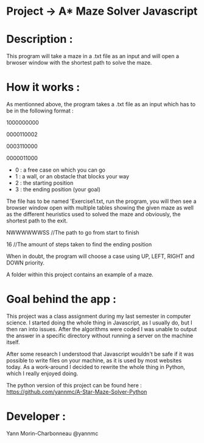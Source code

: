 # Project -> A* Maze Solver Javascript

# Description :

This program will take a maze in a .txt file as an input and will open a brwoser window with the shortest path to solve the maze.
  
# How it works :

As mentionned above, the program takes a .txt file as an input which has to be in the following format :

1000000000

0000110002

0003110000

0000011000

 - 0 : a free case on which you can go
 - 1 : a wall, or an obstacle that blocks your way
 - 2 : the starting position
 - 3 : the ending position (your goal)

The file has to be named 'Exercise1.txt, run the program, you will then see a browser window open with multiple tables showing the given maze as well as the different heuristics used to solved the maze and obviously, the shortest path to the exit.

NWWWWWWSS //The path to go from start to finish

16 //The amount of steps taken to find the ending position

When in doubt, the program will choose a case using UP, LEFT, RIGHT and DOWN priority.

A folder within this project contains an example of a maze.

# Goal behind the app :
  
This project was a class assignment during my last semester in computer science. I started doing the whole thing in Javascript, as I usually do, but I then ran into issues. After the algorithms were coded I was unable to output the answer in a specific directory without running a server on the machine itself. 

After some research I understood that Javascript wouldn't be safe if it was possible to write files on your machine, as it is used by most websites today. As a work-around I decided to rewrite the whole thing in Python, which I really enjoyed doing.

The python version of this project can be found here : https://github.com/yannmc/A-Star-Maze-Solver-Python
 
# Developer : 
Yann Morin-Charbonneau @yannmc
